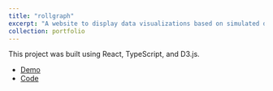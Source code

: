 ```yaml
---
title: "rollgraph"
excerpt: "A website to display data visualizations based on simulated dice rolls. <br/> <img src='images/portfolio/rollgraph.gif' alt=A demonstration of the rollgraph project'>"
collection: portfolio
---
```


This project was built using React, TypeScript, and D3.js.

- [Demo](https://davidherszenhaut.github.io/rollgraph/)
- [Code](https://github.com/davidherszenhaut/rollgraph)
